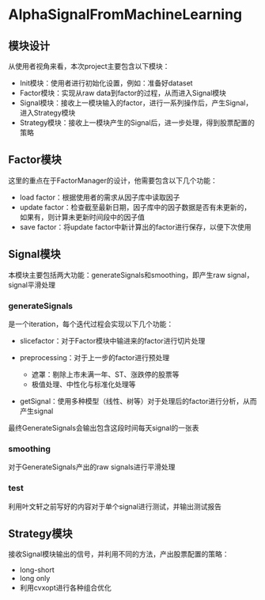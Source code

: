 # AlphaSignalFromMachineLearning

## 模块设计

从使用者视角来看，本次project主要包含以下模块：

- Init模块：使用者进行初始化设置，例如：准备好dataset
- Factor模块：实现从raw data到factor的过程，从而进入Signal模块
- Signal模块：接收上一模块输入的factor，进行一系列操作后，产生Signal，进入Strategy模块
- Strategy模块：接收上一模块产生的Signal后，进一步处理，得到股票配置的策略

## Factor模块

这里的重点在于FactorManager的设计，他需要包含以下几个功能：

- load factor：根据使用者的需求从因子库中读取因子
- update factor：检查截至最新日期，因子库中的因子数据是否有未更新的，如果有，则计算未更新时间段中的因子值
- save factor：将update factor中新计算出的factor进行保存，以便下次使用

## Signal模块

本模块主要包括两大功能：generateSignals和smoothing，即产生raw signal，signal平滑处理

### generateSignals

是一个iteration，每个迭代过程会实现以下几个功能：

- slicefactor：对于Factor模块中输进来的factor进行切片处理
- preprocessing：对于上一步的factor进行预处理
  - 遮罩：剔除上市未满一年、ST、涨跌停的股票等
  - 极值处理、中性化与标准化处理等

- getSignal：使用多种模型（线性、树等）对于处理后的factor进行分析，从而产生signal

最终GenerateSignals会输出包含这段时间每天signal的一张表

### smoothing

对于GenerateSignals产出的raw signals进行平滑处理

### test

利用叶文轩之前写好的内容对于单个signal进行测试，并输出测试报告

## Strategy模块

接收Signal模块输出的信号，并利用不同的方法，产出股票配置的策略：

- long-short
- long only
- 利用cvxopt进行各种组合优化
